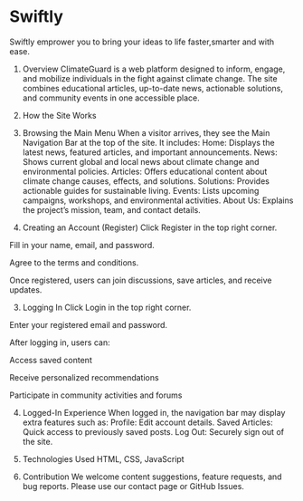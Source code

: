 # Swiftly
Swiftly emprower you to bring your ideas to life faster,smarter and with ease.

1. Overview
ClimateGuard is a web platform designed to inform, engage, and mobilize individuals in the fight against climate change. The site combines educational articles, up-to-date news, actionable solutions, and community events in one accessible place.

2. How the Site Works
1. Browsing the Main Menu
When a visitor arrives, they see the Main Navigation Bar at the top of the site. It includes:
Home: Displays the latest news, featured articles, and important announcements.
News: Shows current global and local news about climate change and environmental policies.
Articles: Offers educational content about climate change causes, effects, and solutions.
Solutions: Provides actionable guides for sustainable living.
Events: Lists upcoming campaigns, workshops, and environmental activities.
About Us: Explains the project’s mission, team, and contact details.

2. Creating an Account (Register)
Click Register in the top right corner.

Fill in your name, email, and password.

Agree to the terms and conditions.

Once registered, users can join discussions, save articles, and receive updates.

3. Logging In
Click Login in the top right corner.

Enter your registered email and password.

After logging in, users can:

Access saved content

Receive personalized recommendations

Participate in community activities and forums

4. Logged-In Experience
When logged in, the navigation bar may display extra features such as:
Profile: Edit account details.
Saved Articles: Quick access to previously saved posts.
Log Out: Securely sign out of the site.

3. Technologies Used
HTML, CSS, JavaScript

4. Contribution
We welcome content suggestions, feature requests, and bug reports. Please use our contact page or GitHub Issues.


